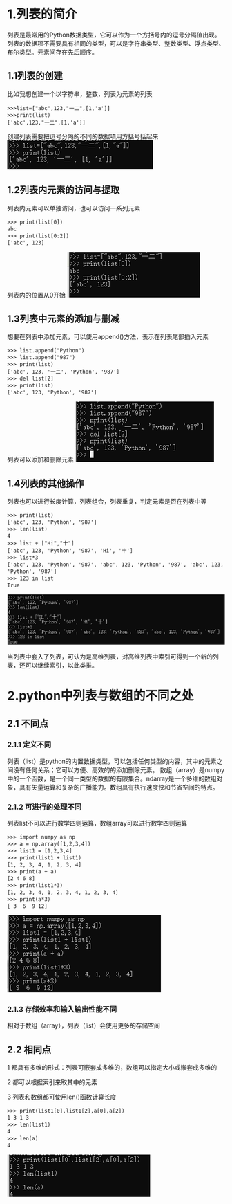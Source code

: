 # 1.列表的简介
列表是最常用的Python数据类型，它可以作为一个方括号内的逗号分隔值出现。列表的数据项不需要具有相同的类型，可以是字符串类型、整数类型、浮点类型、布尔类型。元素间存在先后顺序。
## 1.1列表的创建
比如我想创建一个以字符串，整数，列表为元素的列表

```
>>>list=["abc",123,"一二",[1,'a']]
>>>print(list)
['abc',123,"一二",[1,'a']]
```

创建列表需要把逗号分隔的不同的数据项用方括号括起来
![](https://github.com/leamile/picture/blob/master/1.png)
## 1.2列表内元素的访问与提取
列表内元素可以单独访问，也可以访问一系列元素

```
>>> print(list[0])
abc
>>> print(list[0:2])
['abc', 123]
```

列表内的位置从0开始
![](https://github.com/leamile/picture/blob/master/2.png)
## 1.3列表中元素的添加与删减
想要在列表中添加元素，可以使用append()方法，表示在列表尾部插入元素

```
>>> list.append("Python")
>>> list.append("987")
>>> print(list)
['abc', 123, '一二', 'Python', '987']
>>> del list[2]
>>> print(list)
['abc', 123, 'Python', '987']
```

列表可以添加和删除元素
![](https://github.com/leamile/picture/blob/master/3.png)
## 1.4列表的其他操作
列表也可以进行长度计算，列表组合，列表重复，判定元素是否在列表中等
```
>>> print(list)
['abc', 123, 'Python', '987']
>>> len(list)
4
>>> list + ["Hi","十"]
['abc', 123, 'Python', '987', 'Hi', '十']
>>> list*3
['abc', 123, 'Python', '987', 'abc', 123, 'Python', '987', 'abc', 123, 'Python', '987']
>>> 123 in list
True
```

![](https://github.com/leamile/picture/blob/master/4.png)

当列表中套入了列表，可认为是高维列表，对高维列表中索引可得到一个新的列表，还可以继续索引，以此类推。


# 2.python中列表与数组的不同之处
## 2.1 不同点
### 2.1.1 定义不同
列表（list）是python的内置数据类型，可以包括任何类型的内容，其中的元素之间没有任何关系；它可以方便、高效的的添加删除元素。
数组（array）是numpy中的一个函数，是一个同一类型的数据的有限集合。ndarray是一个多维的数组对象，具有矢量运算和复杂的广播能力。数组具有执行速度快和节省空间的特点。
### 2.1.2 可进行的处理不同
列表list不可以进行数学四则运算，数组array可以进行数学四则运算
```
>>> import numpy as np
>>> a = np.array([1,2,3,4])
>>> list1 = [1,2,3,4]
>>> print(list1 + list1)
[1, 2, 3, 4, 1, 2, 3, 4]
>>> print(a + a)
[2 4 6 8]
>>> print(list1*3)
[1, 2, 3, 4, 1, 2, 3, 4, 1, 2, 3, 4]
>>> print(a*3)
[ 3  6  9 12]
```
![](https://github.com/leamile/picture/blob/master/5.png)
### 2.1.3 存储效率和输入输出性能不同
相对于数组（array），列表（list）会使用更多的存储空间
## 2.2 相同点
1 都具有多维的形式：列表可嵌套成多维的，数组可以指定大小或嵌套成多维的

2 都可以根据索引来取其中的元素

3 列表和数组都可使用len()函数计算长度
```
>>> print(list1[0],list1[2],a[0],a[2])
1 3 1 3
>>> len(list1)
4
>>> len(a)
4
```
![](https://github.com/leamile/picture/blob/master/6.png)